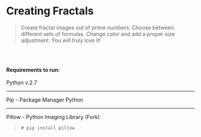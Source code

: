 # Creating Fractals
>Create fractal images out of prime numbers. Choose between different sets of formulas. 
>Change color and add a proper size adjustment. You will truly love it!

<br><br>

<b>Requirements to run:</b>
<br><br>
Python v.2.7
***
Pip - Package Manager Python
***
Pillow - Python Imaging Library (Fork)
 >`# pip install pillow`
